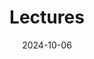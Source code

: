 ---
title: Lectures
date: 2024-10-06

type: landing

sections:
  - block: 
    content:
      title: 1학년
      text: C언어기초<br>수학 1<br>고전.명저읽기<br>일반물리학 1<br>서양사의이해<br>통계적사고과 사회<br>대학생활과 진로설계<br>
    design:
      show_interests: false
      show_role: true
      show_social: true

  - block: 
    content:
      title: 2학년
      sort_by: Params.last_name
      sort_ascending: true
    design:
      show_interests: false
      show_role: false
      show_social: false
      columns: 2

  - block: 
    content:
      title: 3학년
    design:
      show_interests: false
      show_role: true
      show_social: true
---